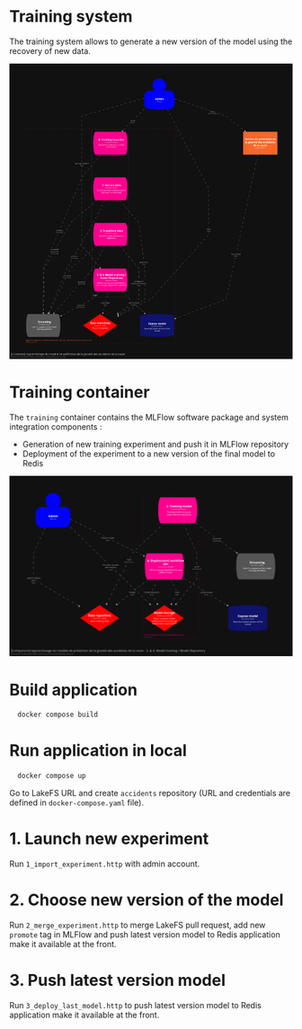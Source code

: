 # Training system

The training system allows to generate a new version of the model using the recovery of new data.

![img.png](training_c4_lvl2.png)

# Training container

The `training` container contains the MLFlow software package and system integration components :
- Generation of new training experiment and push it in MLFlow repository
- Deployment of the experiment to a new version of the final model to Redis

![img.png](training_c4_lvl3.png)

# Build application

```bash
  docker compose build
```

# Run application in local

```bash
  docker compose up
```


Go to LakeFS URL and create `accidents` repository (URL and credentials are defined in `docker-compose.yaml` file).

# 1. Launch new experiment

Run `1_import_experiment.http` with admin account.

# 2. Choose new version of the model

Run `2_merge_experiment.http` to merge LakeFS pull request, add new `promote` tag in MLFlow and push latest version model to Redis application make it available at the front.

# 3. Push latest version model

Run `3_deploy_last_model.http` to push latest version model to Redis application make it available at the front.
